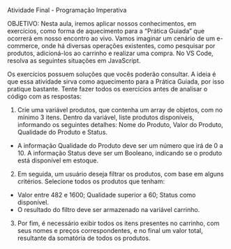Atividade Final - Programação Imperativa

OBJETIVO: Nesta aula, iremos aplicar nossos conhecimentos, em exercícios, como forma de aquecimento para a “Prática Guiada” que ocorrerá em nosso encontro ao vivo.
Vamos imaginar um cenário de um e-commerce, onde há diversas operações existentes, como pesquisar por produtos, adicioná-los ao carrinho e realizar uma compra.
No VS Code, resolva as seguintes situações em JavaScript.

Os exercícios possuem soluções que vocês poderão consultar. A ideia é que essa atividade sirva como aquecimento para a Prática Guiada, por isso pratique bastante. Tente fazer todos os exercícios antes de analisar o código com as respostas:

1. Crie uma variável produtos, que contenha um array de objetos, com no mínimo 3 itens. Dentro da variável, liste produtos disponíveis, informando os seguintes detalhes: Nome do Produto, Valor do Produto, Qualidade do Produto e Status.

  - A informação Qualidade do Produto deve ser um número que irá de 0 a 10. A informação Status deve ser um Booleano, indicando se o produto está disponível em estoque.

2. Em seguida, um usuário deseja filtrar os produtos, com base em alguns critérios. Selecione todos os produtos que tenham:
  - Valor entre 482 e 1600; Qualidade superior a 60; Status como disponível.
  - O resultado do filtro deve ser armazenado na variável carrinho.

3. Por fim, é necessário exibir todos os itens presentes no carrinho, com seus nomes e preços correspondentes, e no final um valor total, resultante da somatória de todos os produtos.
